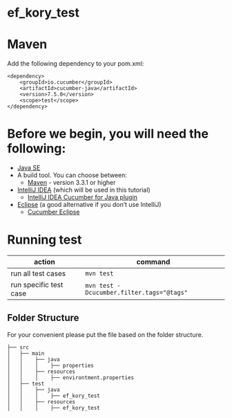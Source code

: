 # ef_kory_test


# Maven
Add the following dependency to your pom.xml:
```
<dependency>
    <groupId>io.cucumber</groupId>
    <artifactId>cucumber-java</artifactId>
    <version>7.5.0</version>
    <scope>test</scope>
</dependency>
```

# Before we begin, you will need the following:

- [Java SE](https://www.oracle.com/technetwork/java/javase/downloads/index-jsp-138363.html)
- A build tool. You can choose between:
  - [Maven](https://maven.apache.org/index.html) - version 3.3.1 or higher
- [IntelliJ IDEA](https://www.jetbrains.com/idea/) (which will be used in this tutorial)
  - [IntelliJ IDEA Cucumber for Java plugin](https://plugins.jetbrains.com/plugin/7212-cucumber-for-java)
- [Eclipse](https://www.eclipse.org/) (a good alternative if you don’t use IntelliJ)
  - [Cucumber Eclipse](https://cucumber.github.io/cucumber-eclipse/)

# Running test
| action                  | command                                   |
|-------------------------|-------------------------------------------|
| run all test cases      | `mvn test`                                |
| run specific test case  | `mvn test -Dcucumber.filter.tags="@tags"` |


## Folder Structure
For your convenient please put the file based on the folder structure.

```
├── src
│   ├── main
│   │    ├── java
│   │    │    ├── properties
│   │    ├── resources
│   │    │    ├── environtment.properties
│   ├── test
│   │    ├── java
│   │    │    ├── ef_kory_test
│   │    ├── resources
│   │    │    ├── ef_kory_test
```
